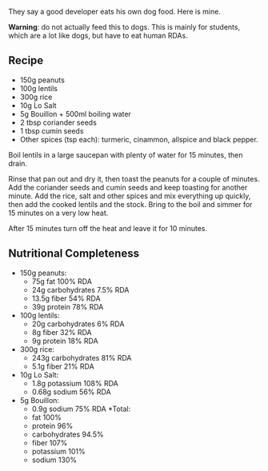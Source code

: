 
They say a good developer eats his own dog food. Here is mine.

__Warning__: do not actually feed this to dogs. This is mainly for
students, which are a lot like dogs, but have to eat human RDAs.

Recipe
------

* 150g peanuts
* 100g lentils
* 300g rice
* 10g Lo Salt
* 5g Bouillon + 500ml boiling water
* 2 tbsp coriander seeds
* 1 tbsp cumin seeds
* Other spices (tsp each): turmeric, cinammon, allspice and black pepper.

Boil lentils in a large saucepan with plenty of water for 15 minutes, then
drain.

Rinse that pan out and dry it, then toast the peanuts for a couple of
minutes. Add the coriander seeds and cumin seeds and keep toasting for
another minute. Add the rice, salt and other spices and mix everything up 
quickly, then add the cooked lentils and the stock. Bring to the boil and
simmer for 15 minutes on a very low heat.

After 15 minutes turn off the heat and leave it for 10 minutes.

Nutritional Completeness
------------------------

* 150g peanuts:
    * 75g fat 100% RDA
    * 24g carbohydrates 7.5% RDA
    * 13.5g fiber 54% RDA
    * 39g protein 78% RDA
* 100g lentils:
    * 20g carbohydrates 6% RDA
    * 8g fiber 32% RDA
    * 9g protein 18% RDA
* 300g rice:
    * 243g carbohydrates 81% RDA
    * 5.1g fiber 21% RDA
* 10g Lo Salt:
    * 1.8g potassium 108% RDA
    * 0.68g sodium 56% RDA
* 5g Bouillon:
    * 0.9g sodium 75% RDA
*Total:
    * fat 100%
    * protein 96%
    * carbohydrates 94.5%
    * fiber 107%
    * potassium 101%
    * sodium 130%

